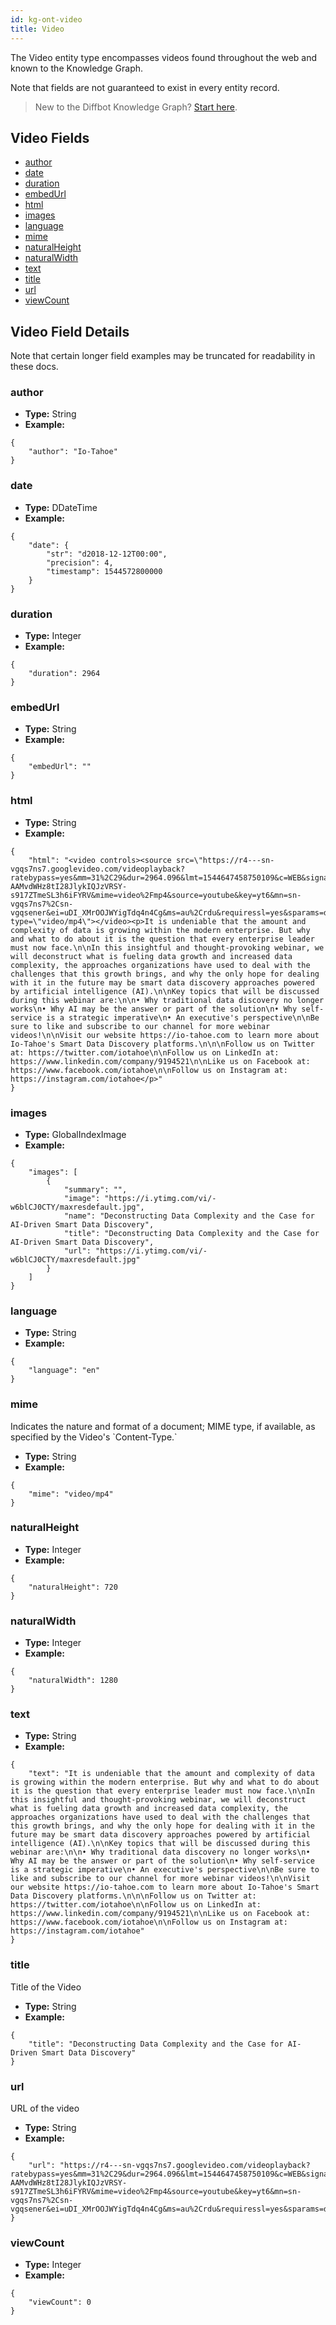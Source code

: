```yaml
---
id: kg-ont-video
title: Video
---
```


The Video entity type encompasses videos found throughout the web and known to the Knowledge Graph. 

Note that fields are not guaranteed to exist in every entity record.

>New to the Diffbot Knowledge Graph? [Start here](dql-quickstart).

## Video Fields
* [author](#author) 
* [date](#date) 
* [duration](#duration) 
* [embedUrl](#embedurl) 
* [html](#html) 
* [images](#images) 
* [language](#language) 
* [mime](#mime) 
* [naturalHeight](#naturalheight) 
* [naturalWidth](#naturalwidth) 
* [text](#text) 
* [title](#title) 
* [url](#url) 
* [viewCount](#viewcount) 

## Video Field Details
Note that certain longer field examples may be truncated for readability in these docs. 

### author
  
* **Type:** String
* **Example:**
```
{
	"author": "Io-Tahoe"
}
```
### date
  
* **Type:** DDateTime
* **Example:**
```
{
	"date": {
		"str": "d2018-12-12T00:00",
		"precision": 4,
		"timestamp": 1544572800000
	}
}
```
### duration
  
* **Type:** Integer
* **Example:**
```
{
	"duration": 2964
}
```
### embedUrl
  
* **Type:** String
* **Example:**
```
{
	"embedUrl": ""
}
```
### html
  
* **Type:** String
* **Example:**
```
{
	"html": "<video controls><source src=\"https://r4---sn-vgqs7ns7.googlevideo.com/videoplayback?ratebypass=yes&mm=31%2C29&dur=2964.096&lmt=1544647458750109&c=WEB&signature=BDFC5B6365BCB570015CF0DB39639303EE480D2E.A2568676D096E9103EAC2689DCDB93658447CFF9&txp=2211222&itag=22&expire=1547667225&fvip=3&id=o-AAMvdWHz8tI28JlykIQJzVRSY-s917ZTmeSL3h6iFYRV&mime=video%2Fmp4&source=youtube&key=yt6&mn=sn-vgqs7ns7%2Csn-vgqsener&ei=uDI_XMrOOJWYigTdq4n4Cg&ms=au%2Crdu&requiressl=yes&sparams=dur%2Cei%2Cid%2Cip%2Cipbits%2Citag%2Clmt%2Cmime%2Cmm%2Cmn%2Cms%2Cmv%2Cpl%2Cratebypass%2Crequiressl%2Csource%2Cexpire&ipbits=0&pl=16&mv=m&ip=35.232.157.82&mt=1547645504\" type=\"video/mp4\"></video><p>It is undeniable that the amount and complexity of data is growing within the modern enterprise. But why and what to do about it is the question that every enterprise leader must now face.\n\nIn this insightful and thought-provoking webinar, we will deconstruct what is fueling data growth and increased data complexity, the approaches organizations have used to deal with the challenges that this growth brings, and why the only hope for dealing with it in the future may be smart data discovery approaches powered by artificial intelligence (AI).\n\nKey topics that will be discussed during this webinar are:\n\n• Why traditional data discovery no longer works\n• Why AI may be the answer or part of the solution\n• Why self-service is a strategic imperative\n• An executive's perspective\n\nBe sure to like and subscribe to our channel for more webinar videos!\n\nVisit our website https://io-tahoe.com to learn more about Io-Tahoe's Smart Data Discovery platforms.\n\n\nFollow us on Twitter at: https://twitter.com/iotahoe\n\nFollow us on LinkedIn at: https://www.linkedin.com/company/9194521\n\nLike us on Facebook at: https://www.facebook.com/iotahoe\n\nFollow us on Instagram at: https://instagram.com/iotahoe</p>"
}
```
### images
  
* **Type:** GlobalIndexImage
* **Example:**
```
{
	"images": [
		{
			"summary": "",
			"image": "https://i.ytimg.com/vi/-w6blCJ0CTY/maxresdefault.jpg",
			"name": "Deconstructing Data Complexity and the Case for AI-Driven Smart Data Discovery",
			"title": "Deconstructing Data Complexity and the Case for AI-Driven Smart Data Discovery",
			"url": "https://i.ytimg.com/vi/-w6blCJ0CTY/maxresdefault.jpg"
		}
	]
}
```
### language
  
* **Type:** String
* **Example:**
```
{
	"language": "en"
}
```
### mime
  Indicates the nature and format of a document; MIME type, if available, as specified by the Video&#39;s &#x60;Content-Type.&#x60;
* **Type:** String
* **Example:**
```
{
	"mime": "video/mp4"
}
```
### naturalHeight
  
* **Type:** Integer
* **Example:**
```
{
	"naturalHeight": 720
}
```
### naturalWidth
  
* **Type:** Integer
* **Example:**
```
{
	"naturalWidth": 1280
}
```
### text
  
* **Type:** String
* **Example:**
```
{
	"text": "It is undeniable that the amount and complexity of data is growing within the modern enterprise. But why and what to do about it is the question that every enterprise leader must now face.\n\nIn this insightful and thought-provoking webinar, we will deconstruct what is fueling data growth and increased data complexity, the approaches organizations have used to deal with the challenges that this growth brings, and why the only hope for dealing with it in the future may be smart data discovery approaches powered by artificial intelligence (AI).\n\nKey topics that will be discussed during this webinar are:\n\n• Why traditional data discovery no longer works\n• Why AI may be the answer or part of the solution\n• Why self-service is a strategic imperative\n• An executive's perspective\n\nBe sure to like and subscribe to our channel for more webinar videos!\n\nVisit our website https://io-tahoe.com to learn more about Io-Tahoe's Smart Data Discovery platforms.\n\n\nFollow us on Twitter at: https://twitter.com/iotahoe\n\nFollow us on LinkedIn at: https://www.linkedin.com/company/9194521\n\nLike us on Facebook at: https://www.facebook.com/iotahoe\n\nFollow us on Instagram at: https://instagram.com/iotahoe"
}
```
### title
  Title of the Video
* **Type:** String
* **Example:**
```
{
	"title": "Deconstructing Data Complexity and the Case for AI-Driven Smart Data Discovery"
}
```
### url
  URL of the video
* **Type:** String
* **Example:**
```
{
	"url": "https://r4---sn-vgqs7ns7.googlevideo.com/videoplayback?ratebypass=yes&mm=31%2C29&dur=2964.096&lmt=1544647458750109&c=WEB&signature=BDFC5B6365BCB570015CF0DB39639303EE480D2E.A2568676D096E9103EAC2689DCDB93658447CFF9&txp=2211222&itag=22&expire=1547667225&fvip=3&id=o-AAMvdWHz8tI28JlykIQJzVRSY-s917ZTmeSL3h6iFYRV&mime=video%2Fmp4&source=youtube&key=yt6&mn=sn-vgqs7ns7%2Csn-vgqsener&ei=uDI_XMrOOJWYigTdq4n4Cg&ms=au%2Crdu&requiressl=yes&sparams=dur%2Cei%2Cid%2Cip%2Cipbits%2Citag%2Clmt%2Cmime%2Cmm%2Cmn%2Cms%2Cmv%2Cpl%2Cratebypass%2Crequiressl%2Csource%2Cexpire&ipbits=0&pl=16&mv=m&ip=35.232.157.82&mt=1547645504"
}
```
### viewCount
  
* **Type:** Integer
* **Example:**
```
{
	"viewCount": 0
}
```
